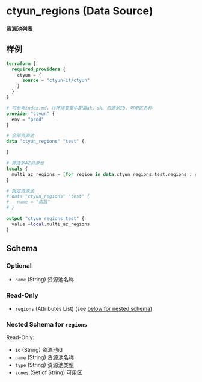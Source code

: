 # ctyun_regions (Data Source)
**资源池列表**



## 样例

```terraform
terraform {
  required_providers {
    ctyun = {
      source = "ctyun-it/ctyun"
    }
  }
}

# 可参考index.md，在环境变量中配置ak、sk、资源池ID、可用区名称
provider "ctyun" {
  env = "prod"
}

# 全部资源池
data "ctyun_regions" "test" {

}

# 筛选多AZ资源池
locals {
  multi_az_regions = [for region in data.ctyun_regions.test.regions : region if length(region.zones) > 0]
}

# 指定资源池
# data "ctyun_regions" "test" {
#   name = "南昌"
# }

output "ctyun_regions_test" {
  value =local.multi_az_regions
}
```

<!-- schema generated by tfplugindocs -->
## Schema

### Optional

- `name` (String) 资源池名称

### Read-Only

- `regions` (Attributes List) (see [below for nested schema](#nestedatt--regions))

<a id="nestedatt--regions"></a>
### Nested Schema for `regions`

Read-Only:

- `id` (String) 资源池id
- `name` (String) 资源池名称
- `type` (String) 资源池类型
- `zones` (Set of String) 可用区